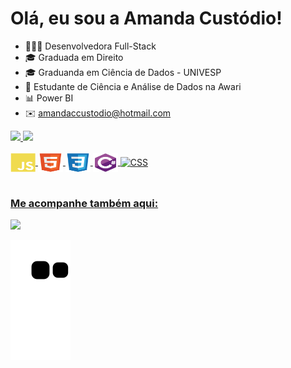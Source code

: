 # Olá, eu sou a Amanda Custódio!

* 👩🏻‍💻 Desenvolvedora Full-Stack
* 🎓 Graduada em Direito
* 🎓 Graduanda em Ciência de Dados - UNIVESP
* 🧮 Estudante de Ciência e Análise de Dados na Awari
* 📊 Power BI
* ✉️ amandaccustodio@hotmail.com



<div>
  <a href="https://github.com/Amanda-Custodio">
  <img height="180em" src="https://github-readme-stats.vercel.app/api?username=Amanda-Custodio&show_icons=true&theme=tokyonight&include_all_commits=true&count_private=true"/>
  <img height="180em" src="https://github-readme-stats.vercel.app/api/top-langs/?username=Amanda-Custodio&layout=compact&langs_count=6&theme=tokyonight"/>
</div>
<div style="display: inline_block"><br>
  <img align="center" alt="Js" height="30" width="40" src="https://raw.githubusercontent.com/devicons/devicon/master/icons/javascript/javascript-plain.svg">
  <img align="center" alt="HTML" height="30" width="40" src="https://raw.githubusercontent.com/devicons/devicon/master/icons/html5/html5-original.svg">
  <img align="center" alt="CSS" height="30" width="40" src="https://raw.githubusercontent.com/devicons/devicon/master/icons/css3/css3-original.svg">
  <img align="center" alt="CSS" height="30" width="40" src="https://raw.githubusercontent.com/devicons/devicon/master/icons/csharp/csharp-original.svg">
  <img align="center" alt="CSS" height="30" width="40" src="https://camo.githubusercontent.com/dd8b0601cdfefe534a6a26f4c29c7f8a5fcfc315002655f519c73121f7bad8bc/68747470733a2f2f63646e2e6a7364656c6976722e6e65742f67682f64657669636f6e732f64657669636f6e2f69636f6e732f707974686f6e2f707974686f6e2d6f726967696e616c2e737667">
  
</div>
 
 <br>
 
  ### Me acompanhe também aqui:
 
<div> 
  
 
 
 
  <a href="https://www.linkedin.com/in/amandaccustodio" target="_blank"><img src="https://img.shields.io/badge/-LinkedIn-%230077B5?style=for-the-badge&logo=linkedin&logoColor=white" target="_blank"></a> 
 
  ![Snake animation](https://github.com/Amanda-Custodio/Amanda-Custodio/blob/output/github-contribution-grid-snake.svg)

</div>
